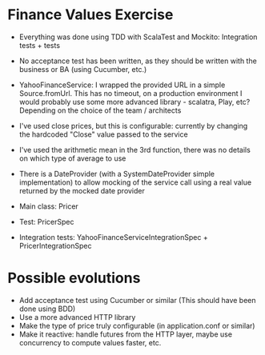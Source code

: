 Finance Values Exercise
=======================

- Everything was done using TDD with ScalaTest and Mockito: Integration tests + tests
- No acceptance test has been written, as they should be written with the business or BA (using Cucumber, etc.)
- YahooFinanceService: I wrapped the provided URL in a simple Source.fromUrl. This has no timeout, on a production environment I would probably use some more advanced library - scalatra, Play, etc? Depending on the choice of the team / architects
- I've used close prices, but this is configurable: currently by changing the hardcoded "Close" value passed to the service
- I've used the arithmetic mean in the 3rd function, there was no details on which type of average to use
- There is a DateProvider (with a SystemDateProvider simple implementation) to allow mocking of the service call using a real value returned by the mocked date provider

- Main class: Pricer
- Test: PricerSpec
- Integration tests: YahooFinanceServiceIntegrationSpec + PricerIntegrationSpec


Possible evolutions
===================

- Add acceptance test using Cucumber or similar (This should have been done using BDD)
- Use a more advanced HTTP library
- Make the type of price truly configurable (in application.conf or similar)
- Make it reactive: handle futures from the HTTP layer, maybe use concurrency to compute values faster, etc.
